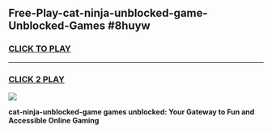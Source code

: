 
## Free-Play-cat-ninja-unblocked-game-Unblocked-Games #8huyw
<h3>
<a href="https://news.freeplayer.one?title=cat-ninja-unblocked-game&ref=8M">CLICK TO PLAY</a></h3>
<hr>

<h3>
<a href="https://news.freeplayer.one?title=cat-ninja-unblocked-game&ref=8M">CLICK 2 PLAY</a>
  
</h3>

<a href="https://news.freeplayer.one?title=cat-ninja-unblocked-game&ref=8M"><img src="https://clearcache.store/games.png"></a>


**cat-ninja-unblocked-game games unblocked: Your Gateway to Fun and Accessible Online Gaming**
